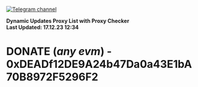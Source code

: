 [![Telegram channel](https://img.shields.io/endpoint?url=https://runkit.io/damiankrawczyk/telegram-badge/branches/master?url=https://t.me/n4z4v0d)](https://t.me/n4z4v0d) 

**Dynamic Updates Proxy List with Proxy Checker**  
**Last Updated: 17.12.23 12:34**

# DONATE (_any evm_) - 0xDEADf12DE9A24b47Da0a43E1bA70B8972F5296F2

